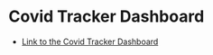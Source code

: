# Covid Tracker Dashboard
- [Link to the Covid Tracker Dashboard](https://public.tableau.com/app/profile/tong.zhu/viz/coviddashboard_16801519406070/CovidVaccineTracker)
